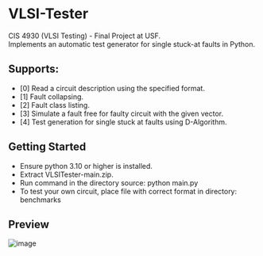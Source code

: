 # VLSI-Tester
CIS 4930 (VLSI Testing) - Final Project at USF.  
Implements an automatic test generator for single stuck-at faults in Python.

## Supports:
- [0] Read a circuit description using the specified format.
- [1] Fault collapsing.
- [2] Fault class listing.
- [3] Simulate a fault free for faulty circuit with the given vector.
- [4] Test generation for single stuck at faults using D-Algorithm.

## Getting Started
- Ensure python 3.10 or higher is installed.
- Extract VLSITester-main.zip.
- Run command in the directory source: python main.py
- To test your own circuit, place file with correct format in directory: benchmarks

## Preview

![image](https://user-images.githubusercontent.com/83884673/205535652-d116fa82-6ede-457a-8959-6cac3adf3603.png)
